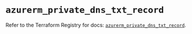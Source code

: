 # `azurerm_private_dns_txt_record`

Refer to the Terraform Registry for docs: [`azurerm_private_dns_txt_record`](https://registry.terraform.io/providers/hashicorp/azurerm/3.89.0/docs/resources/private_dns_txt_record).
